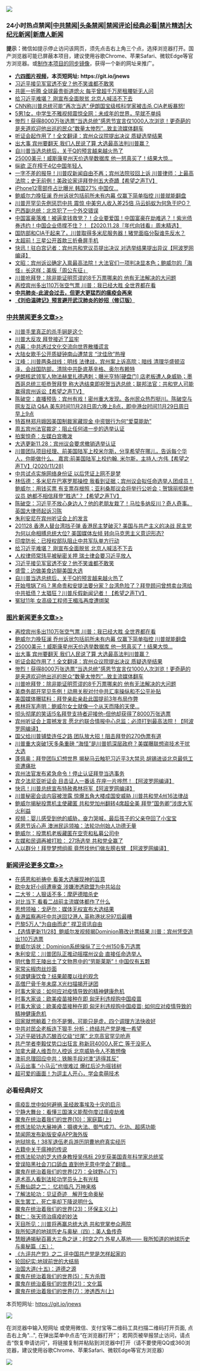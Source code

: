 ![](https://raw.githubusercontent.com/fqnews/bnews/master/64photo/fqnews-qr.jpg)

<div id="tt">
<h3>24小时热点禁闻|<a href="#%E4%B8%AD%E5%85%B1%E7%A6%81%E9%97%BB%E6%9B%B4%E5%A4%9A%E6%96%87%E7%AB%A0">中共禁闻</a>|<a href="#%E5%9B%BE%E7%89%87%E6%96%B0%E9%97%BB%E6%9B%B4%E5%A4%9A%E6%96%87%E7%AB%A0">头条禁闻</a>|<a href="#%E6%96%B0%E9%97%BB%E8%AF%84%E8%AE%BA%E6%9B%B4%E5%A4%9A%E6%96%87%E7%AB%A0">禁闻评论|<a href="#%E5%BF%85%E7%9C%8B%E7%BB%8F%E5%85%B8%E5%A5%BD%E6%96%87">经典必看|<a href="/video.md#%E7%A6%81%E7%89%87%E7%B2%BE%E9%80%89">禁片精选</a>|<a href="https://github.com/fqnews/djy/blob/master/gb/nf1351518.md#1">大纪元新闻</a>|<a href="https://github.com/fqnews/ntdtv/blob/master/gb/prog204.md#1">新唐人新闻</a></h3>
<div><b>提示：</b>微信如提示停止访问该网页，须先点击右上角三个点，选择浏览器打开。国产浏览器可能已屏蔽本项目，建议使用谷歌Chrome、苹果Safari、微软Edge等官方浏览器。或<a href="https://github.com/fqnews/bnews/blob/master/%E5%88%B6%E4%BD%9Cgit%E7%A6%81%E9%97%BB%E9%95%9C%E5%83%8F.md">制作本项目的同步镜像</a>，获得一个新的网址来推广。</div>
<ul>
<li><b><a href="http://d1.bdrive.tk/64.mp4" target="_blank">六四图片视频</a>，本页短网址: https://git.io/jnews</b></li>
<li><a href="/cbnews/20201128/1438620.md">习近平接见军官透不安？他不笑谁都不敢笑</a></li>
<li><a href="/cnnews/hknews/20201128/1438534.md">共匪一折腾 全球最贵街道熄火 每平曾超千万房租腰斩无人问</a></li>
<li><a href="/cbnews/20201128/1438644.md">给习近平难堪？ 刚宣布全面脱贫 北京人喊活不下去</a></li>
<li><a href="/bannedvideo/20201128/1438709.md">CNN称川普总统可能“再次当选”,伊朗国宝级核科学家被击杀,CIA老板暴怒!</a></li>
<li><a href="/baitai/20201128/1438753.md">5男1女，中学生不雅视频震惊全网：未成年的世界，早就不单纯</a></li>
<li><a href="/comments/20201128/1438507.md">惨烈！获得8000万张选票“当选总统”感恩节宣言仅1000人次浏览！更奇葩的是夹道欢迎他出巡的民众“数量太惨烈”…致主流媒体翻车</a></li>
<li><a href="/topimagenews/20201128/1438585.md">听证会起作用了！全文翻译：宾州众议院提出决议 质疑选举结果</a></li>
<li><a href="/topimagenews/20201128/1438742.md">出大事 宾州要翻天 我们人民说了算 大选最高法判川普赢？</a></li>
<li><a href="/cbnews/20201128/1438532.md">自川普当选总统后，关于Q的预言越来越火热了</a></li>
<li><a href="/topimagenews/20201128/1438779.md">25000美元！威斯康星州天价选举数据库 他一怒真买了！结果大惊…</a></li>
<li><a href="/lifebaike/20201128/1438602.md">纵欲 正在榨干4亿中国年轻人</a></li>
<li><a href="/cbnews/20201128/1438517.md">一字不差的报导！川普叹新闻自由不再；宾州法院驳回上诉  川普律师：上最高法院；史无前例！美政论家评拜登创五大奇蹟【希望之声TV】</a></li>
<li><a href="/cnnews/20201128/1438615.md">iPhone12零部件占比曝光 韩国27% 中国仅…</a></li>
<li><a href="/topimagenews/20201129/1438851.md">鲍威尔力挽狂澜 乔州诉状包括前所未有内幕 仅赢下简单指控 川普就能翻盘</a></li>
<li><a href="/cnnews/20201128/1438679.md">川普开罕见先例惩罚中共 震惊 中美穷人收入差25倍 马云蚂蚁为何急于IPO？</a></li>
<li><a href="/comments/20201128/1438560.md">巴西副总统：北京犯了一个外交错误</a></li>
<li><a href="/taiwannews/20201128/1438648.md">中国富豪落难！被逼拿钱救党？！企业要爱国！中国富豪在劫难逃？！紫光债券违约！中国企业债撑不住？！【2020.11.28『年代向钱看』周末精选】</a></li>
<li><a href="/bannedvideo/20201128/1438744.md">国防部和CIA干起来了，川普取得多米尼服务器！猪党面临分裂谁先反水？</a></li>
<li><a href="/cnnews/20201128/1438646.md">太超前！三星公开首款三折叠屏手机</a></li>
<li><a href="/cnnews/20201128/1438488.md">快讯！驻白宫记者：宾州共和党议员提出决议 对选举结果提出异议【阿波罗网编译】</a></li>
<li><a href="/cbnews/20201128/1438443.md">文昭：宾州诉讼确定入禀最高法院！大法官们一项判决显本色；鲍威尔的「海怪」长这样；美版「周公东征」</a></li>
<li><a href="/topimagenews/20201128/1438467.md">川普呛拜登：除非能证明荒谬的8千万票哪来的 他有无法解决的大问题</a></li>
<li><a href="/topimagenews/20201129/1438889.md">再控宾州多出110万张空气票 川普：我已经大胜 全世界都在看</a></li>
<li><b><a href="/comments/20200211/1275071.md" target="_blank">中共肺炎-此波会过去，但更大更猛烈的瘟疫会再来</a></b></li>
<li><b><a href="/comments/20200207/1272816.md" target="_blank">《刘伯温碑记》预言避开武汉肺炎的妙招（修订版）</a></b></li>
</ul>
</div>

<div class="catlist">
<h3><a href="/cbnews/" target="_blank">中共禁闻</a><span><a href="/cbnews/" target="_blank" rel="nofollow">更多文章>></a></span></h3>
<ul>
<li><a href="/cbnews/20201129/1438745.md" target="_blank">川普手里真正的杀手锏是这个</a></li>
<li><a href="/cbnews/20201129/1438920.md" target="_blank">川普大反攻  拜登接近了监牢</a></li>
<li><a href="/cbnews/20201129/1438945.md" target="_blank">内幕：中共透过文化交流向世界散播谎言</a></li>
<li><a href="/cbnews/20201129/1438944.md" target="_blank">大陆女歌手公开质疑钟南山遭禁言 “沈佳欣”热搜</a></li>
<li><a href="/cbnews/20201129/1438916.md" target="_blank">江峰：川普两条战线：明线 法律战，宾州案上诉高院；暗线 清理华盛顿沼泽，会战国防部，清除中共卧底基辛格、奥尔布赖特</a></li>
<li><a href="/cbnews/20201129/1438908.md" target="_blank">伊朗核武领军人物法赫里扎德遇刺；曝光亨特[硬盘门] 店老板遭人身威胁；墨西哥总统三拒恭贺拜登 称大选结束即祝贺当选总统；联邦法官：共和党人可能赢得宾州诉讼【希望之声TV】</a></li>
<li><a href="/cbnews/20201129/1438904.md" target="_blank">陈破空：直播预告：宾州有戏！密州重大发现。各州民众热烈挺川。陈破空与网友互动 Q&amp;A 美东时间11月28日周六晚上8点，即中港台时间11月29日周日早上9点</a></li>
<li><a href="/cbnews/20201129/1438884.md" target="_blank">特首林郑月娥因美国制裁家藏现金 中资银行为何“爱莫能助”</a></li>
<li><a href="/cbnews/20201129/1438862.md" target="_blank">周五宾州法官裁定：阻止任何进一步的选举认证</a></li>
<li><a href="/cbnews/20201128/1438786.md" target="_blank">拍案惊奇：左媒白宫撒泼</a></li>
<li><a href="/cbnews/20201128/1438748.md" target="_blank">大选更新11.28：宾州议会要求撤销选举认证</a></li>
<li><a href="/cbnews/20201128/1438710.md" target="_blank">川普团队项目经理、前美国陆军上校米尔斯，分享希望在哪儿，告诉每个华人，你能做什么。 嘉宾:前美国陆军上校约翰. 米尔斯，主持人:方伟【希望之声TV】(2020/11/28)</a></li>
<li><a href="/cbnews/20201128/1438700.md" target="_blank">中共试点实施网络身份证 以后凭证上网不是梦</a></li>
<li><a href="/cbnews/20201128/1438698.md" target="_blank">林伍德：多米尼在巴塞罗那操控 我看到证据；宾州议会拟任命选举人团成员！鲍威尔：用钱买票 有支票存根照；亚利桑那议会将举行公听会；贺锦丽拒辞参议员 她都不相信拜登”胜选&#8221;？【希望之声TV】</a></li>
<li><a href="/cbnews/20201128/1438694.md" target="_blank">陈破空：习近平不放心身边人？他的老朋友栽了！马拉多纳反川？奇人奇事。英国大律师起诉习陈</a></li>
<li><a href="/cbnews/20201128/1438691.md" target="_blank">朱利安尼在宾州听证会上的发言</a></li>
<li><a href="/cbnews/20201128/1438681.md" target="_blank">201128 香港人替台湾挡子弹 香港民主梦破灭? 美国与共产主义的决战 民主党为何以命相搏总统大位? 美国媒体左倾 转向马克思主义意识形态?</a></li>
<li><a href="/cbnews/20201128/1438658.md" target="_blank">印度防长：已授权部队阻止中共军队单方行动</a></li>
<li><a href="/cbnews/20201128/1438644.md" target="_blank">给习近平难堪？ 刚宣布全面脱贫 北京人喊活不下去</a></li>
<li><a href="/cbnews/20201128/1438621.md" target="_blank">人权律师常玮平被秘密关押 瑞士律会要习近平放人</a></li>
<li><a href="/cbnews/20201128/1438620.md" target="_blank">习近平接见军官透不安？他不笑谁都不敢笑</a></li>
<li><a href="/cbnews/20201128/1438596.md" target="_blank">盛雪：边做美食边聊美国大选</a></li>
<li><a href="/cbnews/20201128/1438532.md" target="_blank">自川普当选总统后，关于Q的预言越来越火热了</a></li>
<li><a href="/cbnews/20201128/1438582.md" target="_blank">开始甩锅了吗？黑命贵和安提法要分家？台湾危险了？拜登顾问曾想卖台湾给中共抵债？太猖狂？川普斥假新闻记者！【希望之声TV】</a></li>
<li><a href="/cbnews/20201128/1438574.md" target="_blank">冤狱11年 女高级工程师王楣泓再度遭绑架</a></li>

</ul>
</div>
<div class="catlist">
<h3><a href="/topimagenews/" target="_blank">图片新闻</a><span><a href="/topimagenews/" target="_blank" rel="nofollow">更多文章>></a></span></h3>
<ul>
<li><a href="/topimagenews/20201129/1438889.md" target="_blank">再控宾州多出110万张空气票 川普：我已经大胜 全世界都在看</a></li>
<li><a href="/topimagenews/20201129/1438851.md" target="_blank">鲍威尔力挽狂澜 乔州诉状包括前所未有内幕 仅赢下简单指控 川普就能翻盘</a></li>
<li><a href="/topimagenews/20201128/1438779.md" target="_blank">25000美元！威斯康星州天价选举数据库 他一怒真买了！结果大惊…</a></li>
<li><a href="/topimagenews/20201128/1438742.md" target="_blank">出大事 宾州要翻天 我们人民说了算 大选最高法判川普赢？</a></li>
<li><a href="/topimagenews/20201128/1438585.md" target="_blank">听证会起作用了！全文翻译：宾州众议院提出决议 质疑选举结果</a></li>
<li><a href="/comments/20201128/1438507.md" target="_blank">惨烈！获得8000万张选票“当选总统”感恩节宣言仅1000人次浏览！更奇葩的是夹道欢迎他出巡的民众“数量太惨烈”…致主流媒体翻车</a></li>
<li><a href="/topimagenews/20201128/1438467.md" target="_blank">川普呛拜登：除非能证明荒谬的8千万票哪来的 他有无法解决的大问题</a></li>
<li><a href="/topimagenews/20201128/1438318.md" target="_blank">美商务部开罕见先例！动用关税对付中共汇率操纵和不公平补贴</a></li>
<li><a href="/topimagenews/20201128/1438282.md" target="_blank">美国媒体曝猛料：拜登亲赴亲赴此国提前3年布局作弊</a></li>
<li><a href="/topimagenews/20201127/1438070.md" target="_blank">弗林将军声明：鲍威尔女士就像一个从天而降的天使…</a></li>
<li><a href="/topimagenews/20201127/1438026.md" target="_blank">彻头彻尾的笑话!5名拜登支持者迎接他&#8211;但他却获得了8000万张选票</a></li>
<li><a href="/topimagenews/20201127/1437920.md" target="_blank">宾州听证会上震撼发言 愿北约联合情报中心总监：必须打到最高法院！【阿波罗网编译】</a></li>
<li><a href="/topimagenews/20201126/1437670.md" target="_blank">国父给川普铺垫连任之路 团队放大招！阻击拜登的270伪票有道</a></li>
<li><a href="/topimagenews/20201126/1437615.md" target="_blank">川普重大突破1天多条重磅 “海怪”是川普抓深层政府？美媒曝联想盗技术干扰大选</a></li>
<li><a href="/topimagenews/20201126/1437533.md" target="_blank">蓬佩奥：拜登团队幻想世界 揭秘马云触犯习近平3大禁忌 胡锡进谈北京最低​​工资遭痛批</a></li>
<li><a href="/topimagenews/20201126/1437384.md" target="_blank">宾州法官发布紧急命令！停止认证拜登当选事务</a></li>
<li><a href="/topimagenews/20201126/1437290.md" target="_blank">宾夕法尼亚听证会 目击证人一番话 在座一片哗然！【阿波罗网编译】</a></li>
<li><a href="/topimagenews/20201126/1437210.md" target="_blank">快讯！川普总统宣布特赦弗林将军【阿波罗网编译】</a></li>
<li><a href="/topimagenews/20201126/1437110.md" target="_blank">川普秘密会谈内容被泄露 惊爆五角大楼成国安威胁 川普共和党4州16法律战</a></li>
<li><a href="/topimagenews/20201126/1437096.md" target="_blank">鲍威尔揭秘投票机主使藏匿 共和党加州翻转4席超全美 拜登&#8221;国务卿&#8221;涉庞大军火利益</a></li>
<li><a href="/comments/20201125/1436916.md" target="_blank">视频：婴儿感受到他的威胁，奋力哭喊，最后孩子的父亲夺回了小宝宝</a></li>
<li><a href="/topimagenews/20201125/1436913.md" target="_blank">感恩节诉心声 澳洲民运领袖：法轮功创始人功德无量</a></li>
<li><a href="/topimagenews/20201125/1436851.md" target="_blank">鲍威尔：投票机老板藏匿在空壳和私募公司中</a></li>
<li><a href="/topimagenews/20201125/1436783.md" target="_blank">左媒和民调再被打脸： 27场选举 共和党全赢了</a></li>
<li><a href="/topimagenews/20201125/1436760.md" target="_blank">人以群分！拜登梦想组阁 竟然找他们做左膀右臂 【阿波罗网编译】</a></li>

</ul>
</div>
<div class="catlist">
<h3><a href="/comments/" target="_blank">新闻评论</a><span><a href="/comments/" target="_blank" rel="nofollow">更多文章>></a></span></h3>
<ul>
<li><a href="/comments/20201129/1438975.md" target="_blank">在感恩和祈祷中 看美大选展现神的旨意</a></li>
<li><a href="/comments/20201129/1438973.md" target="_blank">欧中友好小组遭审查 涉嫌渗透欧盟为中共站台</a></li>
<li><a href="/comments/20201129/1438963.md" target="_blank">二大爷：人狠话不多：摩萨德暗杀史</a></li>
<li><a href="/comments/20201129/1438962.md" target="_blank">对比当下 看看二战前主流媒体都作了什么</a></li>
<li><a href="/comments/20201129/1438961.md" target="_blank">思想领袖：戈萨尔：媒体无权宣布大选结果</a></li>
<li><a href="/comments/20201129/1438943.md" target="_blank">香港监察再吁中共送回12港人 英称港状况97后最糟</a></li>
<li><a href="/comments/20201129/1438941.md" target="_blank">巴黎5万人“为自由而走” 捍卫资讯自由</a></li>
<li><a href="/comments/20201129/1438915.md" target="_blank">【选情更新11/28】鲍威尔发视频揭Dominion篡改计票结果 川普：宾州凭空造出110万选票</a></li>
<li><a href="/comments/20201129/1438903.md" target="_blank">鲍威尔诉状：Dominion系统操纵了三个州150多万选票</a></li>
<li><a href="/comments/20201129/1438897.md" target="_blank">朱利安尼：川普团队正推动摇摆州议会 直接任命选举人</a></li>
<li><a href="/comments/20201129/1438896.md" target="_blank">明代鲁荒王陵出土了文物界中的“劳斯莱斯”！中国仅有五颗</a></li>
<li><a href="/comments/20201129/1438855.md" target="_blank">家常尖椒肉丝炒面</a></li>
<li><a href="/comments/20201129/1438837.md" target="_blank">何谓健康饮食？结果颠覆以往的观念</a></li>
<li><a href="/comments/20201128/1438783.md" target="_blank">高僧尸骨千年未腐,X光扫描揭开谜团</a></li>
<li><a href="/comments/20201128/1438782.md" target="_blank">时事大家谈：如何应对疫情导致的精神健康危机</a></li>
<li><a href="/comments/20201128/1438781.md" target="_blank">时事大家谈：欧美疫苗接种在即 匈牙利违规购中国疫苗</a></li>
<li><a href="/comments/20201128/1438780.md" target="_blank">时事大家谈：欧美疫苗接种在即 匈牙利违规购中国疫苗; 如何应对疫情导致的精神健康危机</a></li>
<li><a href="/comments/20201128/1438719.md" target="_blank">回家就想躺着？你不是懒，可能只是虚，四个调理方法快收好</a></li>
<li><a href="/comments/20201128/1438714.md" target="_blank">中共对民企老板连下狠手 分析：终结共产党是唯一希望</a></li>
<li><a href="/comments/20201128/1438703.md" target="_blank">习近平砸钱造芯酿百亿级“烂尾” 北京高官罕见呛声</a></li>
<li><a href="/comments/20201128/1438702.md" target="_blank">共产学者李毅仗势口出狂言 称新冠4000人死亡 等于没死人</a></li>
<li><a href="/comments/20201128/1438677.md" target="_blank">加拿大藏人维吾尔人控诉 北京威胁令人不敢想像</a></li>
<li><a href="/comments/20201128/1438670.md" target="_blank">澳前总理回应中共：铁腕手段对澳“适得其反”</a></li>
<li><a href="/comments/20201128/1438647.md" target="_blank">马云出事 “小马云”也很难过 爆红后沦为摇钱树</a></li>
<li><a href="/comments/20201128/1438639.md" target="_blank">超可爱的画面！为逗主人开心，学会卖萌技术</a></li>

</ul>
</div>

<div class="catlist">
<h3>必看经典好文</h3>
<ul>
<li><a href="/comments/20200618/1346823.md" target="_blank">瘟疫乱世中如何避祸 圣经故事埃及十灾的启示</a></li>
<li><a href="/comments/20200527/1273654.md" target="_blank">宁静大舞台：看懂三国演义能帮你度过瘟疫劫难</a></li>
<li><a href="/topimagenews/20180529/950153.md" target="_blank">魔鬼在统治着我们的世界(10)：家庭篇(上)</a></li>
<li><a href="/comments/20191203/1234383.md" target="_blank">修炼法轮功大展神通：摄魂大法、御气成刀、化功、超感功能</a></li>
<li><a href="/comments/20200627/783266.md" target="_blank">禁闻网发布新版安卓APP海外版</a></li>
<li><a href="/cbnews/20200531/1337381.md" target="_blank">地狱除名！38军退伍老兵游历阴曹地府真实经历</a></li>
<li><a href="/ccpdope/20200531/1337409.md" target="_blank">古籍中关于瘟神的传说</a></li>
<li><a href="/comments/20190517/1129285.md" target="_blank">修炼法轮功的芝大终身教授吴伟标 29岁获美国青年科学家总统奖</a></li>
<li><a href="/topimagenews/20200928/1404412.md" target="_blank">曾误陷黑社会刀口舔血 直到他无意中学会了翻墙&#8230;</a></li>
<li><a href="/comments/20181224/1052333.md" target="_blank">魔鬼在统治着我们的世界(27)：全球野心(下)</a></li>
<li><a href="/comments/20200227/1284657.md" target="_blank">道术高人看到法轮功学员头上有光柱</a></li>
<li><a href="/tculture/20170711/790081.md" target="_blank">乐舞仙踪之二： 忆初临凡 万神来格</a></li>
<li><a href="/comments/20200307/1289968.md" target="_blank">了解法轮功：见证奇迹　解开生命奥秘</a></li>
<li><a href="/sohnews/20150904/445868.md" target="_blank">医生罢工，死亡率却下降说明什么</a></li>
<li><a href="/ssgc/20180904/993719.md" target="_blank">魔鬼在统治着我们的世界(23)：环保主义(上)</a></li>
<li><a href="/comments/20200224/1282494.md" target="_blank">魏仁：张天师治瘟疫的妙法</a></li>
<li><a href="/comments/20200816/1381118.md" target="_blank">天目所见：川普将再赢总统大选 共和党掌参众两院</a></li>
<li><a href="/tculture/xiulian/20170729/799172.md" target="_blank">我所知道的地球历史与奥秘（四）：美人鱼传奇</a></li>
<li><a href="/cbnews/20170907/819423.md" target="_blank">慧眼通揭秘百慕大三角之谜：时空之门 外星人基地—— 我所知道的地球历史与奥秘篇（五）：</a></li>
<li><a href="/bookonline/20131116/201055.md" target="_blank">《九评共产党》之二 评中国共产党是怎样起家的</a></li>
<li><a href="/comments/20200920/582873.md" target="_blank">轮回纪实:地球前世的大结局</a></li>
<li><a href="/topimagenews/20180322/917868.md" target="_blank">治国大道(十五)：道德之源</a></li>
<li><a href="/topimagenews/20180524/946967.md" target="_blank">魔鬼在统治着我们的世界(5)：东方杀戮</a></li>
<li><a href="/comments/20180802/980476.md" target="_blank">魔鬼在统治着我们的世界(21)：文化篇</a></li>
<li><a href="/topimagenews/20180527/948369.md" target="_blank">魔鬼在统治着我们的世界(7)：渗透西方(上)</a></li>

</ul>
</div>

本页短网址: https://git.io/jnews

![](https://raw.githubusercontent.com/fqnews/bnews/master/64photo/fqnews-qr.jpg)

在浏览器中输入短网址 或使用微信、支付宝等二维码工具扫描二维码打开页面, 点击右上角"...", 在弹出菜单中点击“在浏览器打开”； 若网页被举报禁止访问，请点击“恢复申请访问”，将链接复制并粘贴到浏览器中打开（请不要使用QQ或360浏览器，建议使用谷歌Chrome、苹果Safari、微软Edge等官方浏览器）

![](https://raw.githubusercontent.com/fqnews/bnews/master/64photo/wx.jpg)